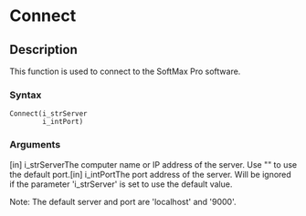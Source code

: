 # Connect

## Description

This function is used to connect to the SoftMax Pro software.

### Syntax

```
Connect(i_strServer
        i_intPort)
```

### Arguments

\[in] i\_strServerThe computer name or IP address of the server. Use "" to use the default port.\[in] i\_intPortThe port address of the server. Will be ignored if the parameter 'i\_strServer' is set to use the default value.

Note: The default server and port are 'localhost' and '9000'.
